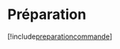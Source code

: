 # Préparation

[!include[preparationcommande](preparation.preparationcommande.autogen.md)]

































































